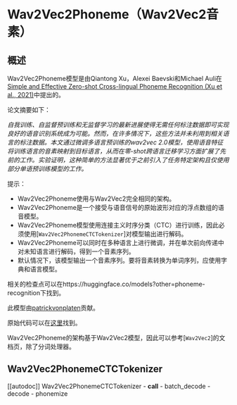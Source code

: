 <!--版权所有2021年HuggingFace团队。保留所有权利。

根据Apache License，Version 2.0许可（“许可证”）进行许可；除非符合许可证，否则你不得使用此文件。
你可以在以下网址获取许可证的副本

http://www.apache.org/licenses/LICENSE-2.0

除非适用法律要求或书面同意，以“按原样”分发的软件在
"AS IS"基础上提供，没有任何形式的担保或条件，无论是明示或暗示。有关详细信息，请参见许可证。
-->

# Wav2Vec2Phoneme（Wav2Vec2音素）

## 概述

Wav2Vec2Phoneme模型是由Qiantong Xu，Alexei Baevski和Michael Auli在[Simple and Effective Zero-shot Cross-lingual Phoneme Recognition (Xu et al., 2021)](https://arxiv.org/abs/2109.11680)中提出的。

论文摘要如下：

*自我训练、自监督预训练和无监督学习的最新进展使得无需任何标注数据即可实现良好的语音识别系统成为可能。然而，在许多情况下，这些方法并未利用到相关语言的标注数据。本文通过微调多语言预训练的wav2vec 2.0模型，使用语音特征将训练语言的音素映射到目标语言，从而在零-shot跨语言迁移学习方面扩展了先前的工作。实验证明，这种简单的方法显著优于之前引入了任务特定架构且仅使用部分单语预训练模型的工作。*

提示：

- Wav2Vec2Phoneme使用与Wav2Vec2完全相同的架构。
- Wav2Vec2Phoneme是一个接受与语音信号的原始波形对应的浮点数组的语音模型。
- Wav2Vec2Phoneme模型使用连接主义时序分类（CTC）进行训练，因此必须使用[`Wav2Vec2PhonemeCTCTokenizer`]对模型输出进行解码。
- Wav2Vec2Phoneme可以同时在多种语言上进行微调，并在单次前向传递中对未知语言进行解码，得到一个音素序列。
- 默认情况下，该模型输出一个音素序列。要将音素转换为单词序列，应使用字典和语言模型。

相关的检查点可以在https://huggingface.co/models?other=phoneme-recognition下找到。

此模型由[patrickvonplaten](https://huggingface.co/patrickvonplaten)贡献。

原始代码可以在[这里](https://github.com/pytorch/fairseq/tree/master/fairseq/models/wav2vec)找到。

Wav2Vec2Phoneme的架构基于Wav2Vec2模型，因此可以参考[`Wav2Vec2`]的文档页，除了分词处理器。

## Wav2Vec2PhonemeCTCTokenizer

[[autodoc]] Wav2Vec2PhonemeCTCTokenizer
	- __call__
	- batch_decode
	- decode
	- phonemize